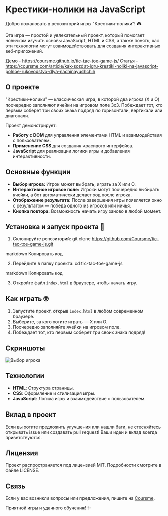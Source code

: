 # Крестики-нолики на JavaScript

Добро пожаловать в репозиторий игры "Крестики-нолики"! 🎮

Эта игра — простой и увлекательный проект, который помогает новичкам изучить основы JavaScript, HTML и CSS, а также понять, как эти технологии могут взаимодействовать для создания интерактивных веб-приложений.

Демо - https://coursme.github.io/tic-tac-toe-game-js/
Cтатья - https://coursme.com/article/kak-sozdat-igru-krestiki-noliki-na-javascript-polnoe-rukovodstvo-dlya-nachinayushchih

## О проекте

"Крестики-нолики" — классическая игра, в которой два игрока (X и O) поочередно заполняют ячейки на игровом поле 3x3. Побеждает тот, кто первым соберет три своих знака подряд по горизонтали, вертикали или диагонали.

Проект демонстрирует:
- **Работу с DOM** для управления элементами HTML и взаимодействия с пользователем.
- **Применение CSS** для создания красивого интерфейса.
- **JavaScript** для реализации логики игры и добавления интерактивности.

## Основные функции

- **Выбор игрока:** Игрок может выбрать, играть за X или O.
- **Интерактивное игровое поле:** Игроки могут поочередно выбирать ячейки, а бот автоматически делает ход после игрока.
- **Отображение результата:** После завершения игры появляется окно с результатом — победа одного из игроков или ничья.
- **Кнопка повтора:** Возможность начать игру заново в любой момент.

## Установка и запуск проекта 🚀

1. Склонируйте репозиторий:
git clone https://github.com/Coursme/tic-tac-toe-game-js.git

markdown
Копировать код

2. Перейдите в папку проекта:
cd tic-tac-toe-game-js

markdown
Копировать код

3. Откройте файл `index.html` в браузере, чтобы начать игру.

## Как играть 🤓

1. Запустите проект, открыв `index.html` в любом современном браузере.
2. Выберите, за кого хотите играть — X или O.
3. Поочередно заполняйте ячейки на игровом поле.
4. Побеждает тот, кто первым соберет три своих знака подряд!

## Скриншоты

![Выбор игрока](https://github.com/Coursme/tic-tac-toe-game-js/tree/main/ezgif-4-25f49df4a5.gif)

## Технологии
- **HTML**: Структура страницы.
- **CSS**: Оформление и стилизация игры.
- **JavaScript**: Логика игры и взаимодействие с пользователем.

## Вклад в проект
Если вы хотите предложить улучшения или нашли баги, не стесняйтесь открывать issue или создавать pull request! Ваши идеи и вклад всегда приветствуются.

## Лицензия

Проект распространяется под лицензией MIT. Подробности смотрите в файле LICENSE.

## Связь
Если у вас возникли вопросы или предложения, пишите на [Coursme](https://github.com/Coursme).

Приятной игры и удачного обучения! ✨

